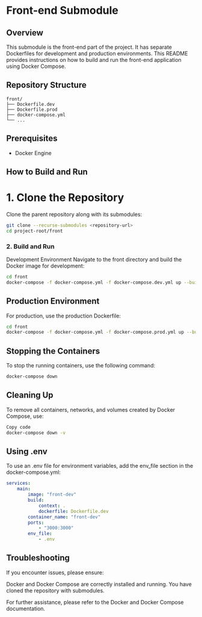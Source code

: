 # Front-end Submodule

## Overview
This submodule is the front-end part of the project. It has separate Dockerfiles for development and production environments. This README provides instructions on how to build and run the front-end application using Docker Compose.

## Repository Structure
```
front/
├── Dockerfile.dev
├── Dockerfile.prod
├── docker-compose.yml
└── ...
```

## Prerequisites
- Docker Engine

## How to Build and Run

# 1. Clone the Repository
Clone the parent repository along with its submodules:

```sh
git clone --recurse-submodules <repository-url>
cd project-root/front
```

### 2. Build and Run
Development Environment
Navigate to the front directory and build the Docker image for development:

```sh
cd front
docker-compose -f docker-compose.yml -f docker-compose.dev.yml up --build
```

## Production Environment
For production, use the production Dockerfile:

```sh
cd front
docker-compose -f docker-compose.yml -f docker-compose.prod.yml up --build
```

## Stopping the Containers
To stop the running containers, use the following command:

```sh
docker-compose down
```

## Cleaning Up
To remove all containers, networks, and volumes created by Docker Compose, use:

```sh
Copy code
docker-compose down -v
```

## Using .env
To use an .env file for environment variables, add the env_file section in the docker-compose.yml:

```yaml
services:
    main:
        image: "front-dev"
        build:
            context: .
            dockerfile: Dockerfile.dev
        container_name: "front-dev"
        ports:
            - "3000:3000"
        env_file:
            - .env
```

## Troubleshooting
If you encounter issues, please ensure:

Docker and Docker Compose are correctly installed and running.
You have cloned the repository with submodules.

For further assistance, please refer to the Docker and Docker Compose documentation.
